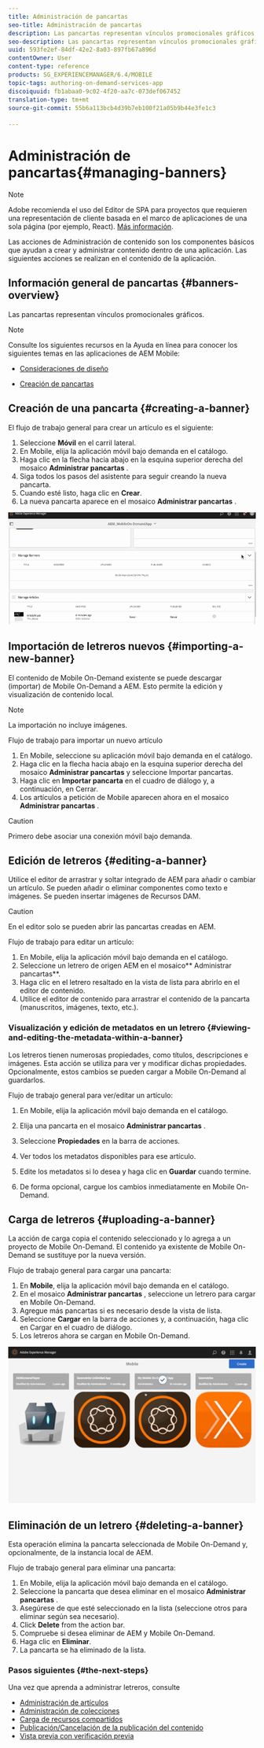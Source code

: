 ```yaml
---
title: Administración de pancartas
seo-title: Administración de pancartas
description: Las pancartas representan vínculos promocionales gráficos. Siga esta página para obtener más información.
seo-description: Las pancartas representan vínculos promocionales gráficos. Siga esta página para obtener más información.
uuid: 593fe2ef-84df-42e2-8a03-897fb67a896d
contentOwner: User
content-type: reference
products: SG_EXPERIENCEMANAGER/6.4/MOBILE
topic-tags: authoring-on-demand-services-app
discoiquuid: fb1abaa0-9c02-4f20-aa7c-073def067452
translation-type: tm+mt
source-git-commit: 55b6a113bcb4d39b7eb100f21a05b9b44e3fe1c3

---
```



# Administración de pancartas{#managing-banners}

>[!NOTE]
>
>Adobe recomienda el uso del Editor de SPA para proyectos que requieren una representación de cliente basada en el marco de aplicaciones de una sola página (por ejemplo, React). [Más información](/help/sites-developing/spa-overview.md).

Las acciones de Administración de contenido son los componentes básicos que ayudan a crear y administrar contenido dentro de una aplicación. Las siguientes acciones se realizan en el contenido de la aplicación.

## Información general de pancartas {#banners-overview}

Las pancartas representan vínculos promocionales gráficos.

>[!NOTE]
>
>Consulte los siguientes recursos en la Ayuda en línea para conocer los siguientes temas en las aplicaciones de AEM Mobile:
>
>* [Consideraciones de diseño](https://helpx.adobe.com/digital-publishing-solution/help/design-app.html)
   >
   >
* [Creación de pancartas](https://helpx.adobe.com/digital-publishing-solution/help/creating-banners.html)
>



## Creación de una pancarta {#creating-a-banner}

El flujo de trabajo general para crear un artículo es el siguiente:

1. Seleccione **Móvil** en el carril lateral.
1. En Mobile, elija la aplicación móvil bajo demanda en el catálogo.
1. Haga clic en la flecha hacia abajo en la esquina superior derecha del mosaico **Administrar pancartas** .
1. Siga todos los pasos del asistente para seguir creando la nueva pancarta.
1. Cuando esté listo, haga clic en **Crear**.
1. La nueva pancarta aparece en el mosaico **Administrar pancartas** .

![climage_1-6](assets/chlimage_1-6.gif)

## Importación de letreros nuevos {#importing-a-new-banner}

El contenido de Mobile On-Demand existente se puede descargar (importar) de Mobile On-Demand a AEM. Esto permite la edición y visualización de contenido local.

>[!NOTE]
>
>La importación no incluye imágenes.

Flujo de trabajo para importar un nuevo artículo

1. En Mobile, seleccione su aplicación móvil bajo demanda en el catálogo.
1. Haga clic en la flecha hacia abajo en la esquina superior derecha del mosaico **Administrar pancartas** y seleccione Importar pancartas.
1. Haga clic en **Importar pancarta** en el cuadro de diálogo y, a continuación, en Cerrar.
1. Los artículos a petición de Mobile aparecen ahora en el mosaico **Administrar pancartas** .

>[!CAUTION]
>
>Primero debe asociar una conexión móvil bajo demanda.

## Edición de letreros {#editing-a-banner}

Utilice el editor de arrastrar y soltar integrado de AEM para añadir o cambiar un artículo. Se pueden añadir o eliminar componentes como texto e imágenes. Se pueden insertar imágenes de Recursos DAM.

>[!CAUTION]
>
>En el editor solo se pueden abrir las pancartas creadas en AEM.

Flujo de trabajo para editar un artículo:

1. En Mobile, elija la aplicación móvil bajo demanda en el catálogo.
1. Seleccione un letrero de origen AEM en el mosaico** Administrar pancartas**.
1. Haga clic en el letrero resaltado en la vista de lista para abrirlo en el editor de contenido.
1. Utilice el editor de contenido para arrastrar el contenido de la pancarta (manuscritos, imágenes, texto, etc.).

### Visualización y edición de metadatos en un letrero {#viewing-and-editing-the-metadata-within-a-banner}

Los letreros tienen numerosas propiedades, como títulos, descripciones e imágenes. Esta acción se utiliza para ver y modificar dichas propiedades. Opcionalmente, estos cambios se pueden cargar a Mobile On-Demand al guardarlos.

Flujo de trabajo general para ver/editar un artículo:

1. En Mobile, elija la aplicación móvil bajo demanda en el catálogo.
1. Elija una pancarta en el mosaico **Administrar pancartas** .

1. Seleccione **Propiedades** en la barra de acciones.
1. Ver todos los metadatos disponibles para ese artículo.
1. Edite los metadatos si lo desea y haga clic en **Guardar** cuando termine.
1. De forma opcional, cargue los cambios inmediatamente en Mobile On-Demand.

## Carga de letreros {#uploading-a-banner}

La acción de carga copia el contenido seleccionado y lo agrega a un proyecto de Mobile On-Demand. El contenido ya existente de Mobile On-Demand se sustituye por la nueva versión.

Flujo de trabajo general para cargar una pancarta:

1. En **Mobile**, elija la aplicación móvil bajo demanda en el catálogo.
1. En el mosaico **Administrar pancartas** , seleccione un letrero para cargar en Mobile On-Demand.
1. Agregue más pancartas si es necesario desde la vista de lista.
1. Seleccione **Cargar** en la barra de acciones y, a continuación, haga clic en Cargar en el cuadro de diálogo.
1. Los letreros ahora se cargan en Mobile On-Demand.

![climage_1-7](assets/chlimage_1-7.gif)

## Eliminación de un letrero {#deleting-a-banner}

Esta operación elimina la pancarta seleccionada de Mobile On-Demand y, opcionalmente, de la instancia local de AEM.

Flujo de trabajo general para eliminar una pancarta:

1. En Mobile, elija la aplicación móvil bajo demanda en el catálogo.
1. Seleccione la pancarta que desea eliminar en el mosaico **Administrar pancartas** .
1. Asegúrese de que esté seleccionado en la lista (seleccione otros para eliminar según sea necesario).
1. Click **Delete** from the action bar.
1. Compruebe si desea eliminar de AEM y Mobile On-Demand.
1. Haga clic en **Eliminar**.
1. La pancarta se ha eliminado de la lista.

### Pasos siguientes {#the-next-steps}

Una vez que aprenda a administrar letreros, consulte

* [Administración de artículos](/help/mobile/mobile-on-demand-managing-articles.md)
* [Administración de colecciones](/help/mobile/mobile-on-demand-managing-collections.md)
* [Carga de recursos compartidos](/help/mobile/mobile-on-demand-shared-resources.md)
* [Publicación/Cancelación de la publicación del contenido](/help/mobile/mobile-on-demand-publishing-unpublishing.md)
* [Vista previa con verificación previa](/help/mobile/aem-mobile-manage-ondemand-services.md)
